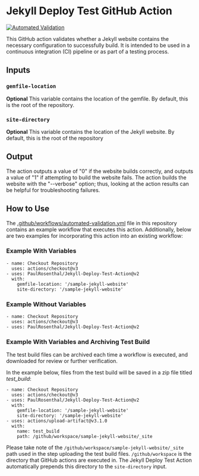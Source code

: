 # Jekyll Deploy Test GitHub Action

[![Automated Validation](https://github.com/PaulRosenthal/Jekyll-Deploy-Test-Action/actions/workflows/automated-validation.yml/badge.svg?branch=main)](https://github.com/PaulRosenthal/Jekyll-Deploy-Test-Action/actions/workflows/automated-validation.yml)

This GitHub action validates whether a Jekyll website contains the necessary configuration to successfully build. It is intended to be used in a continuous integration (CI) pipeline or as part of a testing process.

## Inputs

### `gemfile-location`

**Optional** This variable contains the location of the gemfile. By default, this is the root of the repository.

### `site-directory`

**Optional** This variable contains the location of the Jekyll website. By default, this is the root of the repository

## Output

The action outputs a value of "0" if the website builds correctly, and outputs a value of "1" if attempting to build the website fails. The action builds the website with the "--verbose" option; thus, looking at the action results can be helpful for troubleshooting failures.

## How to Use

The [.github/workflows/automated-validation.yml](.github/workflows/automated-validation.yml) file in this repository contains an example workflow that executes this action. Additionally, below are two examples for incorporating this action into an existing workflow:

### Example With Variables

```
- name: Checkout Repository
  uses: actions/checkout@v3
- uses: PaulRosenthal/Jekyll-Deploy-Test-Action@v2
  with:
    gemfile-location: '/sample-jekyll-website'
    site-directory: '/sample-jekyll-website'
```

### Example Without Variables

```
- name: Checkout Repository
  uses: actions/checkout@v3
- uses: PaulRosenthal/Jekyll-Deploy-Test-Action@v2
```

### Example With Variables and Archiving Test Build

The test build files can be archived each time a workflow is executed, and downloaded for review or further verification.

In the example below, files from the test build will be saved in a zip file titled *test_build*:
```
- name: Checkout Repository
  uses: actions/checkout@v3
- uses: PaulRosenthal/Jekyll-Deploy-Test-Action@v2
  with:
    gemfile-location: '/sample-jekyll-website'
    site-directory: '/sample-jekyll-website'
- uses: actions/upload-artifact@v3.1.0
  with:
    name: test_build
    path: /github/workspace/sample-jekyll-website/_site
```
Please take note of the `/github/workspace/sample-jekyll-website/_site` path used in the step uploading the test build files. `/github/workspace` is the directory that GitHub actions are executed in. The Jekyll Deploy Test Action automatically prepends this directory to the `site-directory` input.